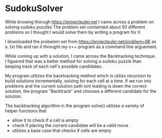 # SudokuSolver
While browing thorugh https://projecteuler.net I came across a problem on solving sudoku puzzles
The problem set containted about 50 different problems so I thought I would solve them by writing a program for it

I downloaded the probelem set from https://projecteuler.net/problem=96 as a .txt file and ran it throught my c++ program
as a command line arguement. 

While coming up with a solution, I came across the Backtracking technique. I figuered that was a better method for solving a sudoku
puzzle than keeping track of each cell's possible candidates.

My program utilizes the backtracking method which is utilizs recursion to build solutions incrementally, solving for each cell
at a time. If we run into problems and the current solution path isnt leading is down the correct solution, the program "Backtrack"
and chooses a different candidate for the solution.

The backtracking algorithm in the program solve() utilizes a variety of helper functions that 
  - allow it to check if a cell is empty
  - check if placing the current candidate will be a valid move
  - utilizes a base case that checks if cells are empty
  
 
 
